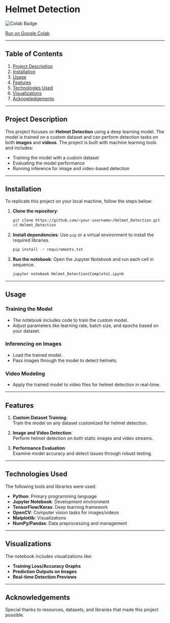 
# Helmet Detection

![Colab Badge](https://colab.research.google.com/assets/colab-badge.svg)

[Run on Google Colab](https://colab.research.google.com/github/LoRdElectrod/Helmet_Detection/blob/main/Helmet_Detection(Complete).ipynb)

---

## Table of Contents
1. [Project Description](#project-description)
2. [Installation](#installation)
3. [Usage](#usage)
4. [Features](#features)
5. [Technologies Used](#technologies-used)
6. [Visualizations](#visualizations)
7. [Acknowledgements](#acknowledgements)

---

## Project Description

This project focuses on **Helmet Detection** using a deep learning model. The model is trained on a custom dataset and can perform detection tasks on both **images** and **videos**. The project is built with machine learning tools and includes:

- Training the model with a custom dataset
- Evaluating the model performance
- Running inference for image and video-based detection

---

## Installation

To replicate this project on your local machine, follow the steps below:

1. **Clone the repository**:
   ```bash
   git clone https://github.com/<your-username>/Helmet_Detection.git
   cd Helmet_Detection
   ```

2. **Install dependencies**:
   Use `pip` or a virtual environment to install the required libraries.
   ```bash
   pip install -r requirements.txt
   ```

3. **Run the notebook**:
   Open the Jupyter Notebook and run each cell in sequence.
   ```bash
   jupyter notebook Helmet_Detection(Complete).ipynb
   ```

---

## Usage

### Training the Model
- The notebook includes code to train the custom model.
- Adjust parameters like learning rate, batch size, and epochs based on your dataset.

### Inferencing on Images
- Load the trained model.
- Pass images through the model to detect helmets.

### Video Modeling
- Apply the trained model to video files for helmet detection in real-time.

---

## Features

1. **Custom Dataset Training**:  
   Train the model on any dataset customized for helmet detection.

2. **Image and Video Detection**:  
   Perform helmet detection on both static images and video streams.

3. **Performance Evaluation**:  
   Examine model accuracy and detect issues through robust testing.

---

## Technologies Used

The following tools and libraries were used:

- **Python**: Primary programming language
- **Jupyter Notebook**: Development environment
- **TensorFlow/Keras**: Deep learning framework
- **OpenCV**: Computer vision tasks for images/videos
- **Matplotlib**: Visualizations
- **NumPy/Pandas**: Data preprocessing and management

---

## Visualizations

The notebook includes visualizations like:
- **Training Loss/Accuracy Graphs**
- **Prediction Outputs on Images**
- **Real-time Detection Previews**

---

## Acknowledgements

Special thanks to resources, datasets, and libraries that made this project possible.
